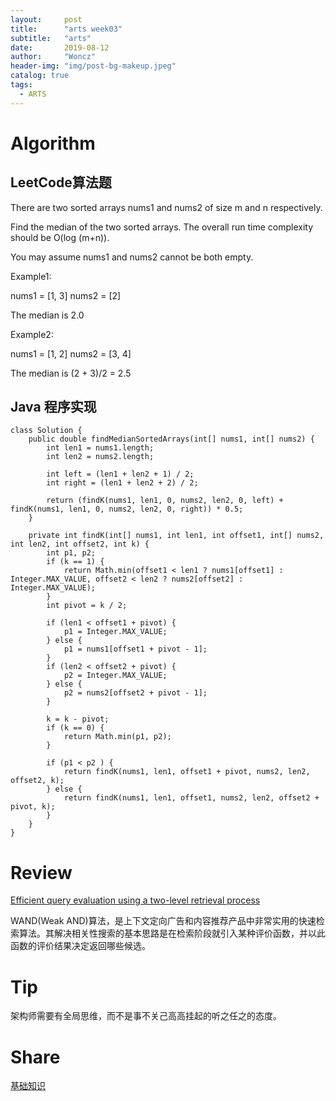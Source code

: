 ```yaml
---
layout:     post
title:      "arts week03"
subtitle:   "arts"
date:       2019-08-12
author:     "Woncz"
header-img: "img/post-bg-makeup.jpeg"
catalog: true
tags:
  - ARTS
---
```


# Algorithm

## LeetCode算法题

There are two sorted arrays nums1 and nums2 of size m and n respectively.

Find the median of the two sorted arrays. The overall run time complexity should be O(log (m+n)).

You may assume nums1 and nums2 cannot be both empty.


Example1:

nums1 = [1, 3]
nums2 = [2]

The median is 2.0

Example2:

nums1 = [1, 2]
nums2 = [3, 4]

The median is (2 + 3)/2 = 2.5


## Java 程序实现
```
class Solution {
    public double findMedianSortedArrays(int[] nums1, int[] nums2) {
        int len1 = nums1.length;
        int len2 = nums2.length;

        int left = (len1 + len2 + 1) / 2;
        int right = (len1 + len2 + 2) / 2;
        
        return (findK(nums1, len1, 0, nums2, len2, 0, left) + findK(nums1, len1, 0, nums2, len2, 0, right)) * 0.5;
    }
    
    private int findK(int[] nums1, int len1, int offset1, int[] nums2, int len2, int offset2, int k) {
        int p1, p2;
        if (k == 1) {
            return Math.min(offset1 < len1 ? nums1[offset1] : Integer.MAX_VALUE, offset2 < len2 ? nums2[offset2] : Integer.MAX_VALUE);
        }
        int pivot = k / 2;

        if (len1 < offset1 + pivot) {
            p1 = Integer.MAX_VALUE;
        } else {
            p1 = nums1[offset1 + pivot - 1];
        }
        if (len2 < offset2 + pivot) {
            p2 = Integer.MAX_VALUE;
        } else {
            p2 = nums2[offset2 + pivot - 1];
        }

        k = k - pivot;
        if (k == 0) {
            return Math.min(p1, p2);
        }

        if (p1 < p2 ) {
            return findK(nums1, len1, offset1 + pivot, nums2, len2, offset2, k);
        } else {
            return findK(nums1, len1, offset1, nums2, len2, offset2 + pivot, k);
        }
    }
}
```

# Review
[Efficient query evaluation using a two-level retrieval process](https://www.researchgate.net/publication/221613425_Efficient_query_evaluation_using_a_two-level_retrieval_process)

WAND(Weak AND)算法，是上下文定向广告和内容推荐产品中非常实用的快速检索算法。其解决相关性搜索的基本思路是在检索阶段就引入某种评价函数，并以此函数的评价结果决定返回哪些候选。


# Tip
架构师需要有全局思维，而不是事不关己高高挂起的听之任之的态度。


# Share
[基础知识](https://www.jianshu.com/p/8928c2ae0bd4)
